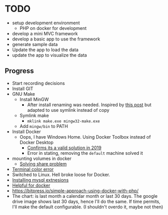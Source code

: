 # TODO

- setup development environment
  - PHP on docker for development
- develop a mini MVC framework
- develop a basic app to use the framework
- generate sample data
- Update the app to load the data
- update the app to visualize the data

## Progress

- Start recording decisions
- Install GIT
- GNU Make
  - Install MinGW
    - After install renaming was needed. Inspired by [this post](https://stackoverflow.com/questions/12881854/how-to-use-gnu-make-on-windows) but adapted to use symlink instead of copy
  - Symlink make
    - `mklink make.exe mingw32-make.exe`
  - Add `mingw/bin` to PATH
- Install Docker
  - Oops, I have Windows Home. Using Docker Toolbox instead of Docker Desktop
    - [Confirms its a valid solution in 2019](https://thewebspark.com/2019/04/04/how-to-install-docker-on-windows-10-home-edition-solved/)
    - Error in stating, removing the `default` machine solved it
- mounting volumes in docker
  - [Solving share problem](http://support.divio.com/en/articles/646695-how-to-use-a-directory-outside-c-users-with-docker-toolbox-docker-for-windows)
- [Terminal color error](https://stackoverflow.com/questions/6804208/nano-error-error-opening-terminal-xterm-256color)
- Switched to Linux. Hell broke loose for Docker.
- [Installing mysql extnesions](https://stackoverflow.com/questions/44603941/how-to-enable-pdo-mysql-in-the-php-docker-image)
- [Helpful for docker](https://www.shiphp.com/blog/2017/php-mysql-docker)
- https://bitpress.io/simple-approach-using-docker-with-php/
- The chart: is last month a calendar month or last 30 days. The google drive image shows last 30 days, hence I'll do the same. If time permits, I'll make the default configurable. (I shouldn't overdo it, maybe not then)
